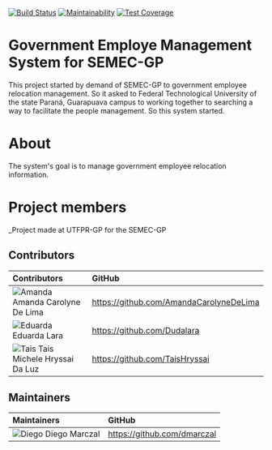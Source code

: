 
[![Build Status](https://travis-ci.org/utfpr-gp-tsi/sm-semec.svg?branch=master)](https://travis-ci.org/utfpr-gp-tsi/sm-semec)
[![Maintainability](https://api.codeclimate.com/v1/badges/79096310782066a6fd75/maintainability)](https://codeclimate.com/github/utfpr-gp-tsi/sm-semec/maintainability)
[![Test Coverage](https://api.codeclimate.com/v1/badges/79096310782066a6fd75/test_coverage)](https://codeclimate.com/github/utfpr-gp-tsi/sm-semec/test_coverage)


# Government Employe Management System for SEMEC-GP

This project started by demand of SEMEC-GP to government employee relocation management. So it asked to Federal Technological University of the state Paraná, Guarapuava campus to working together to searching a way to facilitate the people management. So this system started.

# About 
The system's goal is to manage government employee relocation information.


# Project members

_Project made at UTFPR-GP for the SEMEC-GP 

## Contributors

|            Contributors             |                    GitHub                   |
| :---------------------------------- | :------------------------------------------ |
| ![Amanda](https://github.com/AmandaCarolyneDeLima.png?size=20) Amanda Carolyne De Lima             | https://github.com/AmandaCarolyneDeLima                 |
| ![Eduarda](https://github.com/Dudalara.png?size=20) Eduarda Lara                      | https://github.com/Dudalara            | 
| ![Tais](https://github.com/TaisHryssai.png?size=20) Tais Michele Hryssai Da Luz        | https://github.com/TaisHryssai                 |

## Maintainers

|             Maintainers             |                    GitHub                   |
| :---------------------------------- | :------------------------------------------ |
| ![Diego](https://github.com/dmarczal.png?size=20) Diego Marczal                       | https://github.com/dmarczal
